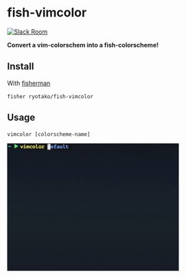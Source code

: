 # fish-vimcolor

[![Slack Room][slack-badge]][slack-link]

**Convert a vim-colorschem into a fish-colorscheme!**

## Install

With [fisherman]

```
fisher ryotako/fish-vimcolor
```

## Usage

```fish
vimcolor [colorscheme-name]
```
<img src=./demo.gif width=400px>

[slack-link]: https://fisherman-wharf.herokuapp.com
[slack-badge]: https://fisherman-wharf.herokuapp.com/badge.svg
[fisherman]: https://github.com/fisherman/fisherman
